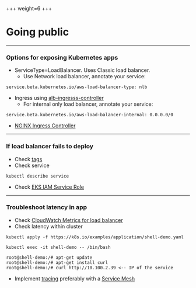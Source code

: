 +++
weight=6
+++

# Going public
---

### Options for exposing Kubernetes apps
- ServiceType=LoadBalancer. Uses Classic load balancer.
    - Use Network load balancer, annotate your service:
```
service.beta.kubernetes.io/aws-load-balancer-type: nlb
```
- Ingress using [alb-ingresss-controller](https://github.com/kubernetes-sigs/aws-alb-ingress-controller)
    - For internal only load balancer, annotate your service:
```
service.beta.kubernetes.io/aws-load-balancer-internal: 0.0.0.0/0

```
- [NGINX Ingress Controller](https://github.com/kubernetes/ingress-nginx)

---

### If load balancer fails to deploy
- Check [tags](https://docs.aws.amazon.com/en_pv/eks/latest/userguide/network_reqs.html)
- Check service

```
kubectl describe service
```
- Check [EKS IAM Service Role](https://docs.aws.amazon.com/eks/latest/userguide/service_IAM_role.html)

---
### Troubleshoot latency in app
- Check [CloudWatch Metrics for load balancer](https://docs.aws.amazon.com/elasticloadbalancing/latest/application/load-balancer-monitoring.html)
- Check latency within cluster
```
kubectl apply -f https://k8s.io/examples/application/shell-demo.yaml

kubectl exec -it shell-demo -- /bin/bash

root@shell-demo:/# apt-get update 
root@shell-demo:/# apt-get install curl
root@shell-demo:/# curl http://10.100.2.39 <-- IP of the service
```
- Implement [tracing](https://docs.aws.amazon.com/whitepapers/latest/microservices-on-aws/distributed-monitoring.html)
preferably with a [Service Mesh](https://aws.amazon.com/app-mesh/)
